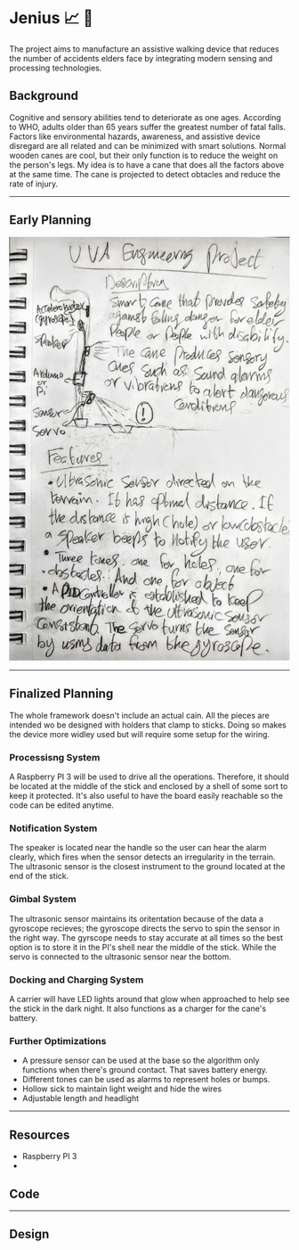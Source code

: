 # Jenius :chart_with_upwards_trend: :closed_umbrella:
The project aims to manufacture an assistive walking device that reduces the number of accidents elders face by integrating modern sensing and processing technologies. 

## Background
Cognitive and sensory abilities tend to deteriorate as one ages. According to WHO, adults older than 65
years suffer the greatest number of fatal falls. Factors like environmental hazards, awareness, and assistive device
disregard are all related and can be minimized with smart solutions. Normal wooden canes are cool, but their only function is to reduce the weight on the person's legs. My idea is to have a cane that does all the factors above at the same time. The cane is projected to detect obtacles and reduce the rate of injury.
***
## Early Planning
![overview](https://github.com/AhmedAl-Doori/Jenius/blob/master/Documentation/Overview.jpg)
***
## Finalized Planning
The whole framework doesn't include an actual cain. All the pieces are intended wo be designed with holders that clamp to sticks. Doing so makes the device more widley used but will require some setup for the wiring. 
### Processisng System
A Raspberry PI 3 will be used to drive all the operations. Therefore, it should be located at the middle of the stick and enclosed by a shell of some sort to keep it protected. It's also useful to have the board easily reachable so the code can be edited anytime.
### Notification System
The speaker is located near the handle so the user can hear the alarm clearly, which fires when the sensor detects an irregularity in the terrain. The ultrasonic sensor is the closest instrument to the ground located at the end of the stick. 
### Gimbal System
The ultrasonic sensor maintains its oritentation because of the data a gyroscope recieves; the gyroscope directs the servo to spin the sensor in the right way. The gyrscope needs to stay accurate at all times so the best option is to store it in the PI's shell near the middle of the stick. While the servo is connected to the ultrasonic sensor near the bottom.  
### Docking and Charging System
A carrier will have LED lights around that glow when approached to help see the stick in the dark night. It also functions as a charger for the cane's battery.
### Further Optimizations
* A pressure sensor can be used at the base so the algorithm only functions when there's ground contact. That saves battery energy.
* Different tones can be used as alarms to represent holes or bumps.
* Hollow sick to maintain light weight and hide the wires
* Adjustable length and headlight
***
## Resources
* Raspberry PI 3
* 
## Code
***

## Design
